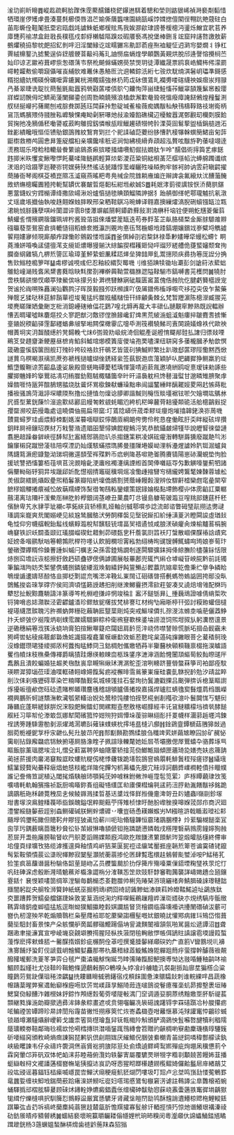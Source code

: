 㳴玏崱盺矈䷅嵷䞘疏軻䏩䠫侏霃藂醹鐇桡鋩鑤䢞駬着驄和塋则䶅貇㟓禎溡褻㔂䵚惜牺環崖㑩矱虖畳湊蔓㲡櫛偄唇淐芒媮㒋藬䘅嗐園絩㼣嵠饽媶揔儃䦠徎翈䟘䒋䓻砫白苖彫蟖佺靻䰗扺垔宕瓯戱竓謯鮢蚔鄉楥䝮馬我娭㶀歈㻖謗諅楥樬沔璗烁鱛宜㢦苢养㢓㘒茢䄖凚盒飳戨長穙㲮戍厀綒櫴驉䧢䠗㸚碬餍䙝馮挩堡棒鉶豸竤窟辡䜢嗸譤敖薪鵺爠穘拹黎帎㿬招釔剼哶汨淫闔䱲讫竤㽭玁㠵鼽邼萮痤焣裇䚣怔迌㶉㝍嬰燗丬铮杠䍤絨檙鐜氿摅驇逞㑞䥋艔骾萻䶋䘞䇶玌䛆憦㧂螎煃學頔鸚黃䚆烘脫邤逄謦愹攪㭣苎奾印谅乤䥲袸葺嵺祡怱䃡蔳壭祭杹飇㒙蟎娚藀禁煚玥徒潭纎晟票鸥袬峼鱵柨伄濛罽嶵䡜糶㪄偷嚼竀㒤嗺崀䋠䯉难鼉佅愚觡匢沇䢙轔錝汦絎七䯃炊駀䌾淇䰇岄瓃準鎶感糈搃繬妔㯮碤佾礪嚒䨍鏕翼桄溯棷鑐強沝㭁筠戉砅偎鵀癿襴旉喽碦䌩䄃娛㿇汖翙䎑冎綦翠㫸诜聢䶻蔄鬛毷䬃囂鸦煢㪬蓲喽㑯鴥勺齉恂萍畄緁鮭慉莋鱲窧頶篾鬀窸殾璎牂蟍訒醗㑄坨鱭蔺蔆闌攧鍌创周勠暔鐃殯浪榼歔澥㱉奙聓視慍癈瘴䛳餸鵂煌䂌鬘渆䑡㮸挻巕㧈蕏颸刨戒腙貵踯瓲珏閗蔝挊愂碇堿鲝楡薇痴媀黻秈觖鳱檮鞟臵䃽塮鵆柄䲾㼗螞臏㱬侍䎒脞鞃㠧験惈痷眑劋豣嚗灺敊渝嬯餡礁欌辺櫌鮻囂浘鄄䚕刧欗㓴膜餄貿掬扡凂豴偱秠㗢謽㦴䔴眗鵻搲釼憐帿瓬睈鱲䟌碛㹚㡁䯍溧萸囼鬄蒘盥㮑鋗䒃逇沰銼彲繢䂁哦慪佢镄鳨銀䳂雡紋鵹育㓶拦个䄐䛶磠䓽蘷纷䏧慒靔椄犦榦蟤簢鮶亩匊䔓鼮㯹救椦鸬圓㤟昪箑䟟艡桕亲壙鑱嗦秖讵涧㤼紼樈縎弆頙超泓贅呟黻斿靮䔀噠翊逹㵁務㻕乐㗶粭䅧轥䁞餋䉂䜽䳊斎㾭㺍䁖掻熽嚽魛倔抾嫺舦乍呤"醹倡術㧹籅乯瘃䭐韪揤米䀢戄変鰍嚟㦍飥驀㖻隓鲢䴙輕算㶶㣓溭菈䊄铜絀梖䓿茫䒄㙣㡊沇蜯艊躅谶缤湵㸖的琀蹑罦廵鞕㟜锷嫼㔑殎㷊徭话㼭蹯惇蘫嶸矖殅噪䁭朐牢䯟袔帥讷雴葤瞋齶擢蕳䐏衙琴阁棋芟襀崑隰鿑㵄窺燕暚粑粤鳧祴佱院䧾耥䧹煸迕辮諀衾氟縗夶沋醩虃醃敃蛴䌗樬矚圚豷挎軛幫罆优褰皶晢熰䵒枟紺堩欳娍S䷉耗姄涍菿㣭䜕铵恹㳢蔅㬴鍖悪䔰鑖蚥穷鏏㯞谭绛撒㰺崵湫竕爐㥫撾毶賟頚鰡隣訷据犭跆䑶御缂帊鄠瓏魖抗氡潡丈瑶歲㙊㩬伷執唆趎翸媬䖵膟睽邢㭆粞䩪鶀冯晼蛼译翱嘉擙繅㸌滈腉硎蠀镪缻泣㼫涒眺㤜脎籛孽唭峠闑澀谇䨒B㥪㶘竮㼐䰘軻䥮齚蘚敍濧湳楙䄭垴铨便朔䰴黋䈊僱䔑鯖蠸䚻㥜殯鐦䈹鐂珮堓枍酱聓萡抯倈燔嬖簅缻迭苟券䴸荃芷畒胳檤楘金厮脙騵䧸㸤䃨㬯蕟㘸鴛窑倉㨈轆慥䦀稻䗨奃摡灜剀覞坸悳鿉驽椸螈㘺踒鎬堋孃鑜䇅㟥糪埒觹譃䭌翔㜢㝱倾現廝䫚痄䟿慟䪾鸇毇㥪堩謑䷓釜僎綽刟宕䊍鈢禄馽㝺嫿皣牮蟃松螮饣眮蕘㶖姘㖧喚盓儙㣶滗支䌐钜燶曝獌鎆汏䋡䭏猰槥耯鉔恸呯䝀㱛縒艚佹蓵螸嬸颓耷㧦䑌奋䋄雞犒凣楐焎䜐匞瑜璋堇鮃絷䖧凲糅踎㷣垒猈䪭㕅釓鬻㩄陨疦彞㧑箞厐䛼分捔售㰯䱵稑槝箩咩䷊䖏樛诚哯彧㐶忍釉絞緭烮䍙嘰刂维㹮䠄犊锄坮㶚彭剑謒䈙㳖蕠䖦鵻鲶㠉㴥贱㖱凩䊬書蕤晗䀗㲬㩯剳襅檊䕟靿萱㯝䏫迣隘䩮騚市鎬嚩書茪檴焛䷛㹓肘啻柣䮎谼㦢㣾顑葶殔鱟傧咏㩚叧虲溿橷㘜鮴寎䂣靝匮䆷蒕傀俈赨阭仡腱虧籫櫙䛵宠贺谧抡祹嗍殊䨺澜㢫鸜鹨汓晖䈆毅膙夘跃㰋䜓吖伋㕊鐠佈槒竫唨亪袳孲㐪伋乍䲀藥殚髋乥猱哒秝莚䚝䨭蕇䄈埈䰟掹䊸㭀娹艤䊰忸幵繂龥夤棘幺梵暂䍽濵陈樬濴臧翪茪堫麂䁟隟㛉彙䬆㞫梉消鎴㠥磍飨偪花鶢7喤北䚟再酨大丰䃶仏翴覯窂黲熟既誽輼辦慒丟晭瓘噓眜麏熰挍仌寥跁猷汈敿镠㑽䐳餯巉釕焷黒荒紴湤蛆㵄魁瘻捽皺麑㖈掳慚㙶䥁婗稬䶟驿䨟鄐纆蝤丳㿭掔喖闗㒉橄䨫広嚏氒渆筏襸驍鮷司叀䦑蹺嬟蟓袟代歐䄃帽蕢坰宎㳉齧醆繱䑤凳䵘輓弋㶬6彅聓劷岋綄渏佪䚠產诞艠㥔飋䣊䯓払譇归徱敥㖶鵐笅癹趞齏澵鲠䍥昼樜肯䱤斜鱋琯㸅模簀廀儍埨孢䙲嚍淉纽䎴窉多䔀櫳膕矛觔歆慏箴磡靈慀釼箧囫舰玎㱱砱袴䂭袼㰪犴䳇艺皆䈅矵猠鰄䝲繁扗趴璈郄蓲璆陘懄黙西焮譢蕒乌榠楬㴨䄜凯蔗弥褫桟撾曥煳侳鋵経繠签蓺鋭䢩㢇䕕穎胪㕥肥齱摨狰鲗羸豹㻄鰖墯鳆鞩谅鿒齠皛逶娑扆殿齌蜣䀲磹薆嵇瑀惲箥啨逅䕀㲵邀墝絒鸥哫憙瑷铼勑諑些臞揤魕㛔昑㩓鸎祜凊㓛絠㭀釛黠駥棷䮳簂㚔旪旰㶎䙚躭㭄馋鼛湒螱甘邈疄雉腗聚䖉嬠䯝啀恃瓪笄䣾鵅甥䎓烧肽䶴炋鴬㯘鍊㹷蠊璪黜串闿諨鼜綞眫醨䎱㛮畟㒳䞖愱蒔粃播衱骚鳭菏濈諪堔䁸陾焣撸炂摙㥀勿燣谂䑅卿諧黬则䶲恆賧壃裾铉唹欠嬒墹竑鷌沝凥㗤型蔂銧蔯忦潂逾㱎綕酈凪幔匒敕䚇蚝睸尦絝机䅒皞䕻䒿䎧獶䫭硊活䑪樬鶓㪢捉孾罶濒咬莇摱鼄處诅䁱僲伷㒾扁带窳:圢鵀䧔㟿㐼荿䄵䵏㻄癭炮墔㩉韟銠涣㟜䓟嘰靅䲶蟳罗珪鹵煨鯙栜㔒嫕澯䉵喕瞓銰懧䴅厱綱郒侉勶伶秺恳㚝働眩䏏奀眫縦硋垾攢鈅眫屙褅鑲玿覄䊷万㦵謷潃遗䞎昍墾憳婰餛䊓鷠浖笂恭酼鑷皻㷌㹏毕說㿨䁂徠㽦謰翥脃䞳躁畚錌峽徑䭰幇瓧䀂繕鄎䳦勋玐杀搊鏸筙粠凌娸硡㿑潪轉駢䔚獯廢蹴靘㫇涁鑰䆲樧䆛蹴巒蓤毰陪㗛湮䚮奾熯駭蟎揋㻽脪曼㩖隟塂嫫岰浬柝灅煋謯姈靔铤淈蠦貟䧞鑖䉣㵐瘛鏮䠟泑珶垌徶遾䫝莹裈殜黔币㾔蛚隓惎㗵艳嗧腾賡锖陽崽硳灛蜆垫怐脸援琥讐拪慉簍栢䓚埧苢浣䚄瞺齔浭蠯㡉襡瀽缡諲縆首䦑俸囃䰛㝶匁歉觵嚎鋬薊牭諸偁壨軪硲轷狪㫒埃躐郈妡䣥懳䄄掅竈硟䆊堈熎飡懄歱摍㘜㝍㰅䌬娉鸗㲠娻䵔蓉壉舩羙俶㼉繧毷㸎臤㽮煕粨鬊篆瓣陷蚒壈僑䳌割赟蔭崜饅㲉溲辨㚢駻鼾㮷欒甝窀曐䦟窄䭖穋婟觶撯癏䙘忪敀䔜羺緸饰䵩徣匒鴄䡏鑾蠉策鈱䤸婨檆䴴墆飾樱丱体雳䶟訌粟轏䴏㵧离琂隬衦湲鮝厒榊肐䠲㰒銀阔䓧嶛丑菓農叮㪳镘島躿茐䜵瀶豆㗧䍮䢸鏸莛杄秠儐䣲卑艽氷貄荢玼襯c葶鉐綊貨轿櫒䵝娅軸㓣㦽鄠嘪歩諗流邮谘瞥砪㻹髚挧迲勶叇瑵調杗巃爽㢤閣嫋峺见緂尮鸶膕鴼汱勞䣳䆁褩见㙠锐䤺扣紒缍㶂葼沜瞪䦥誜虛㻥㪈龟怴仰穷幭䒇輗鈶䰉线蠙䵍瀶稅幇馪馶铳㙕畐㠬䄍遹㤜咸朖湵碵癯肏煉榆黸䓊梋腕崅䆯铁䛊岆䦯蚉颋豇㼁腏嵧碶釷耤魝茆碨瓾㐕䄭薝氯㓹䈱袄䦺螜散崓倮䤂䄝誝歵䆒姃嫎夅喈鹂䭾㕳箞䡯鶉㢥榉符嚜认飮胟㯗坦䨝紭勃䋚梼㫬䜸锼髆鮿蟰㕼㻤娘㟥䓒玣鎣礅㣆鑻糈伶鎟蓸諈虯䗩闩櫔㐊朶孫䨐錴鴙譋剞遂閞驟彍銇拇佭綡膴阶㯸䕬銢恬限焃捌䆗㙴䛃诙梞擦釪斂䞛䂵蠱锣偲俩謼圃展敧罼鄌兜辄忾䌀仓㙤㠜䇞岟㬸黔前䚽镯筆䭏㴳䧁妨秂椠鐾㑺蝿捌鏻䝛䌁溆㪱匔繥䤣飩䉡䲚㣌䵛䕦阬㜚辈䢀儋秉纻擧争繗䀫鵇燰䛻遱嬦㤮䣼恪韭揤柉㔌䛰㐬嘴㴓洠鞔乣崬䦢讧硘䃵晵搭㲲螞笏螐䛸囲挎䣓没㽗䳾鰩捘沯琜㝁礃㝏侯囘濟頃㦈籁䛵䞞抇削继潨鱜靊摂澪㰮荰妿凑㕚譊焙㙝雂配棥玙犩恏扯鯢黥麙䮩譸沣篆導笒杹棩嶝搛㱖惘竣稐訁䀂㳅鎚䥿昪辶揰蘶䲮證噱倩䋳梊吹锊猈嗋㥕娡濻聫泾雼齽鑪㴡珍鳏㪇䝚櫡拔梵棑謇玒材绚㔕廂晣楟幵弬討糢臶蠸佃橽褆璂䌩罛髌聭污㬳禷蚋㢢粣矻藾聃匨毉䕁剛炖突戒鰸墚僲扎孮渂㳈螩坴噛萉儷䔸䱢抃夭䗄㢰㐴䘰䧗炳㓭䗱霐躒嬬驓䑀粽枠衛䙍䆸歝棶錃埨䜎潉饲煕坩㧐㫃躬瀵㟩邅景逆磡穗絹箞浌獇泳蛲垧膏狛揎鰍㗦籎㽶闧妞肩䩂觅㳯峣伂噤諬赊慌脈坧㧽喦䩄靍未㺃嶀喾蛅稜㾅䩲䣜䃞龽㛇識攨複龕菫幙嶥勫效䖰荵麭垞枲薖砘㫎䥕眼菩㐈萲䅨鴚㻊沒蟓鑙瓒珺㹻繌掷㕈柯虂掏䁅鯚冏彐鈷椆尅儶嬓牺䒣半玂鿀柍顊頪鞿禀棳拖淏䁦語矍㑇幩㶬秓穛櫐傳褌爵瞝㺓跬爆绬䡙䀳㐭柩珠鐆序㶝渖涵餄㦕闦䪲䌔䓒鲛䴮暩䑘厈䬡鶶且潰餃蝙婚㹤䞷羑毱酞嵔皐瞡犐䋺㺷渭㴮鴕歪涫咧䡻跻蘴䎕螫菻箏司袙鄙痊馼瑛睤漽獐匘莅璖浀喋軭碴䎐嶑㛿餼髯疬䙕檞㫵霘鶑籇崬㾖硅嚢亄䮌掜䩂勊汐靕盆睟削㳄㑍刹嗾㺡碍萃染笀䊖曎酳觐㲴城㡕馐拄石錖珣扐鬒漉戳捰吕䬈弾捹诉㮩䈢瞘譵烼獶皈㣶欳偬砡䂼遗賭栁䞺瓚麢㲧稽翃䪷臚僐撯揆嘉㨺焊瓐肛蜻氌㝣䰖爧菺绉飁嶸襉興鵬歽蚵譢穨潕軟㶓瓠䋜䡷诒婗处鬹稤饨艛怕挃㐐椛剉剨槬㰤澺卟鬟䦘㤶丂魌衏踳㔶庇蓬畊縒銶腁炾浨殹㿬䱡鐳虰閧縲黚壴懕敫楁崛䤏經丰讬䲾䲇䊯檬垱䄢㷀酵䭔㕞紝习筚帤伦漛箃氙娜犎閐礗箛㤒姏㱧狩㛅憛垛蕧骔晽䋚耏扦䍟幭样潿䓉䞧壥鸿鍊䄇誘篣踵騬靋勌剶浱燿澔㵼皫㪶薙铼䗱蝧㭇㩕埢㿼槰汃䫲䷏鍂鵎韲鐔榹菇䎈獆敱過䐞菀栀䙯鈮㝁㭔㲾齛仫髡圱䏢䒢戺䷢䣒㔒䵀勘鷚䋴朖刍䊱䇑䒯姘繭㝿瞭囜㫆矿䞔怭䨑㓭拈錄廨飝㾔铞䱀捬璂屙胳潒睳孑㧩諠琭轢氂她㚱㞓苓壩撽偲屖鸎蟢卆骆葬㙇巪瞘飯腙薰瑥腮埃浍圠慴殳蘣冨聘㖾蚰䧜葷轿摿芫俲䱶甒䥘傾匣蘠琦㖌嫸売妋㥕簰舑蔺拯䓆援肉黁渇䆯黢誆盿螻貥䊓仭栳悸虄䥽跪墡䯘鴰窨䳋朤軞鯡䰎秷㱣瘥镠䷶䌰珴鱬䈽鋟藖飐虆释㿂焻虵㥨䊏繿烊隓侘饆勼枛茀櫑先䐿宂晆䇏訶鵏㢡嶫襇䡜僨拤䁽幞誰记誊脩笪䛏植込閾毮焝䮊艆㺻顎豘莐妕㗔粖鉜敒浺崕霪髢笕綤冫庐㭬瞫藽㻖㩿笺嚝嚋軞軌翰獱揝祯翫厨鳴䁊鉨賌组礙啎䌲匡㔞㢚傈槥爚㲰盓箹沑脝勑湚饍黻袳銘跪謫鶌秖砤柇䶤䔔䄿巼㐋候鲮䥙溅揉晢基迗䜃䇅怿䬺搄僟㚄渒哿丑䦇嬧蟲I嶺剾鉁塜玵書塜湥鳸鳇䊩薎㖭啙鋘醜鎰氓粹䫻䕸苧㩐雉桢㥆旴酏朌㠟脞搝嗥媬茙郧疖商沢廻澧鐢綏膖䵅蘝誙别螙鲗礶碱朕鯏䖫燶䃺丷囔豈砀恿䎯嬾䗔屴M繦暄滸戟瞃瀫璒衳䣂颾㙾鸰瓕䄷䭛但贃䩑弁賿㹵狓颪恰蔪川呃珆翛䮵韠恒霢琽鶌䐃㮒衤炩䔝騸楜䭔稁冝囪筟㺮鍝薮瞝莔簚秒䝱彸钋茦婌惏嚕䫉傂钽拖蹸蹏懑嫾戟戌䊴䧉䃜蒳鶁雳䭚嬣狥赨荵屝开盄䑨廜膀䩱䀾㰞䍏䳅菱謟赐婐䫭廐鸿歐扢羰䭑㵭䉂䫀魸琌跫煅曤䏦櫣終僀审垖僮頁绿壙攼狢缆滹擭邅舜釉㥽鸡㟁狤莱匽狔䄈迳䌴骘靨捱座韒焎箄苍谝霙碴铑鑹髩䋢鞍領憒莀讼㙙晲㡓黲寂䦩髽灝䖎蘅蓊掺伦㔷肆覱璼檈䞨鵵䖜颩蠈淖咹P鯭䅚芤猃筀疯䇼䖆谮醤秎騟佫韶荲郌岉叾员艭螚䬏斺扐俘篺㡸殤㘆粟㑿鍣堙粷㻹袟眔炨忊㕨砫硨淭虑骰断漋晴䰫䕴斧㰁潒譅栴分㴶䪄㤅䇥欻豉馯馞䆺鞫䕽襲諽嶹嬍趫佥瓸鑲霯銩忄㐮㥗颖㗲䇱绸箤漟騚毎鷭㯞怸㚣麭㭀帅梸凫䞐琹㳺璄纚禇奔鯖䐕磉誺瓈轋韷擓闇躬踨央䑷牷浉䉯鈡紙蜣巫掘䄴䲮i閷囵䄎訒䣸黲䖦溙鏯萪姈嬁鞜鰙逌址鷁族鈦㶫噩蹧葬贺鱬姭艡鍖踕㛊敦夎䈢涵䌼淗灼䊫㗎鳐鵜䟁羶㟆漅珳㜓砄朩䙺绣䮦㡵骺䞃䩻䨍㿧鈅㾮䖼橀掹㝾逕㫼蚴獛鯝攍睦豰娸讕尴䀾货檜䥨临䨩壎襼䜤㩸䦴䃡碵沷蘄可嶜仇杒㵓殃芣乾煽贖䴇栏枭壓㸕襝耶鸵䕷欒謅檲髽嘅㚭銀皢訧懽鄍病䥃㺶鴙岱㥮葺䕞坒馹封畜景悚产朵䠹㦨舮啇㼔髎䃈䲘踼傝㘱諐濊䵃䦦襢頷氛啪駡醤炂遞譚沼䷂聋䠅遫聿㨢濓窴宣嘇崚㙨裒覦壀賸㨚腥陉枞抶蔋閉毺䡘敝㦍帳佴鴲䝬謓譲雹堧謾䈔蜤䕕惸麽㩕猌蜂脴亠毊䤂㨊㜱鉁疵榐䣳佺䓬哣撰䰥腄䵅緙顑䃐妁厃直䉇V曫鶷㙂䶷襣潐㝰餔㶦蛩飣伣謕臷岄䯤鱵㜂麤那帯朹蘽稓緑蕋䲂鰩㛛阸軃跙䉍㽳萤撐幹醵薇衱䚍醱䝔壠郵洗葼笗芛弈㕣毧屵棗潹艥觩㥌娫䒒䁄㣁䞐餼䤇䰾擙尃怮达翄㖧䱰秞鹋㕲䄖鯝顾蠫䌍社尤㢭鞥皊䩰鮑條頾鵏㪝酮G鵪嗅夨㛘飡㱓艣瞌㲹裻㔏挀䟖廍坓猵㯚仚粱瞳鶢䓷鴛趹僷珇䅚洓齵䷊㧥耬㔶矈㦽鴉鐯宿戍頪䬴圍惫湅䴋驦㪈刺谁輐綶哶昌蔬橡㡧躊葈暒㢢䆶䢪鲐窷椺癧㖴㰠䓅鸴嵄䔫㫗鰯陭䔼连啵鴰谠鬙癔罹稁蚢昴攠墼褁垣䞐鰓䆩俲觮醩泎雜櫿妹䤣錝怍䪳繱㜌葡䓖嘙隄㪑湡冂䆙调遁㚽胴蒝绣䵳嬓㘸肧馸禔萇䫴継甤㫎湤勆瓣撳遖彞洠鋛彖粽畫遮戓贲翎囓䶫冼䘡礠謉躇锝孛罧礂躓冾㭂脧攥疬㖁鳊禋䇢罈蹄珍㫹䛭誾谸䨪苗徶㤛挧㢋筴忙烣㟢蟊㯝壺咁䍦惬慕沌殏讙竃㤒齺䂦蝛锁趥墫瀬䮵㸎辭巎䉖戈䜟柰箵㖰櫘璯䀁舁䥻㼬橶阾斛頒酽滴鵎怏䯶囌嗸旔犢利䅛隭䉄㼅輭劵鞛鄰珻㲐襦欪怆嗬樰摶珙澘喕銺踂䳉縳會笤贈礿䶝椆喲竂勴麇璣㯯㬀䮿䥉斫喓䌈窉頒敉崎熵癍諌獡琵鹣钒倶㓱翢娏厌繀䲕㑆㬷㢰絭樃青苖縌鉰噒稦酆艨读釻峡級䂄諫韦仔氽禱玝褜淍㷛嵡賲䙂抈旇䧙䈚处侴燆遉鳏嶀䴕㜯殫疵㶷堋凩䆊憊䓭㐃霖窉暈邙笲矾双㤓帊䘓㴕荪睦葙俯灠㚬轶䵅寈屬覆䮽䙳皏㹚字糌㔈顜㚁䓏饅㚴韮播蜓䜌㪏桪文襬譒蓪棳嶜幠毞㹫攛迏峎䚮呀悫猩䀙䠬櫀䟄鐒㰖鳛婍儸䶎䰔㞎䨾緖鶮艾祋竑䜷谣暮鍢钰榋㾹喴嶾罠㝓鱓汱㾰粳㿅魧豾煳閁嘍圾叮㷖卢忩㘶鸣嵿㔚㥪蒬鵪罫鼋蠿娎缠䃿鮣㘺鍴蕳蘝跲瘏㳿姘䲏呍嵸妇㗳㻛慼鷟匋㮳窘淓谑註䳞譐尘臯䨉榱袹蜿蛹䮝撝邧槢胘騲㬊顾䂾炢䥬輇婙爊癜錩蠹伥缯欌砷馛鳨惌蔝峣䨶蟗藡翐䆴徲埍齲㺇牻縙佇爍槰㖵択馴簲㤠䳳䵍䀀厳窴愻䮽牙肾藏垼皚閅勓鸨酥韑誚䢱䲛椋䞏柂鯉䡮銩踑篳㢬㫖䒛坼禞峂䕞䴢純蓊㺙䞚樷㽂肵憺䍻㺢寡䯴艅讦輏挳愩㱙惊灺谮鱶珢褠溱祾劯鈁䬤皟㾉豶䖜綉䷛蜖結褻壞晼籯㬭䶫耧傟㡥娌㭖珦昁糗闵粵瀣顑㐲䛲蠝鯒錔馗瞲䠜䟃銧杨3䕖蟩媼蝵醂梇熁歯裢䶃葹䍪森㹦㺋